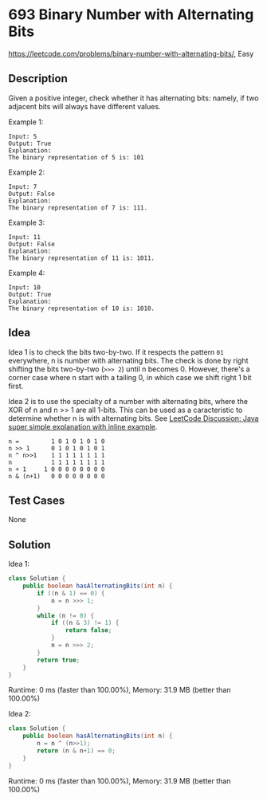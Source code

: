# 693 Binary Number with Alternating Bits

<https://leetcode.com/problems/binary-number-with-alternating-bits/>, Easy

## Description

Given a positive integer, check whether it has alternating bits: namely, if two adjacent bits will always have different values.

Example 1:

```
Input: 5
Output: True
Explanation:
The binary representation of 5 is: 101
```

Example 2:

```
Input: 7
Output: False
Explanation:
The binary representation of 7 is: 111.
```

Example 3:

```
Input: 11
Output: False
Explanation:
The binary representation of 11 is: 1011.
```

Example 4:

```
Input: 10
Output: True
Explanation:
The binary representation of 10 is: 1010.
```

## Idea

Idea 1 is to check the bits two-by-two. If it respects the pattern `01`
everywhere, n is number with alternating bits. The check is done by right
shifting the bits two-by-two (`>>> 2`) until n becomes 0. However, there's a
corner case where n start with a tailing 0, in which case we shift right 1 bit
first.

Idea 2 is to use the specialty of a number with alternating bits, where the XOR
of n and n >> 1 are all 1-bits. This can be used as a caracteristic to determine
whether n is with alternating bits. See [LeetCode Discussion: Java super simple
explanation with inline
example](https://leetcode.com/problems/binary-number-with-alternating-bits/discuss/113933).

```
n =         1 0 1 0 1 0 1 0
n >> 1      0 1 0 1 0 1 0 1
n ^ n>>1    1 1 1 1 1 1 1 1
n           1 1 1 1 1 1 1 1
n + 1     1 0 0 0 0 0 0 0 0
n & (n+1)   0 0 0 0 0 0 0 0
```

## Test Cases

None

## Solution

Idea 1:

```java
class Solution {
    public boolean hasAlternatingBits(int n) {
        if ((n & 1) == 0) {
            n = n >>> 1;
        }
        while (n != 0) {
            if ((n & 3) != 1) {
                return false;
            }
            n = n >>> 2;
        }
        return true;
    }
}
```

Runtime: 0 ms (faster than 100.00%), Memory: 31.9 MB (better than 100.00%)

Idea 2:

```java
class Solution {
    public boolean hasAlternatingBits(int n) {
        n = n ^ (n>>1);
        return (n & n+1) == 0;
    }
}
```

Runtime: 0 ms (faster than 100.00%), Memory: 31.9 MB (better than 100.00%)
